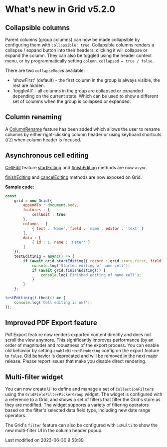 # What's new in Grid v5.2.0

## Collapsible columns

Parent columns (group columns) can now be made collapsible by configuring them with `collapsible: true`. Collapsible
columns renders a collapse / expand button into their headers, clicking it will collapse or expand the column. They can
also be toggled using the header context menu, or by programmatically setting `column.collapsed = true / false`.

There are two `collapseMode`s available:

* 'showFirst' (default) - the first column in the group is always visible, the rest are hidden.
* 'toggleAll' - all columns in the group are collapsed or expanded depending on the current state. Which can be used to
  show a different set of columns when the group is collapsed or expanded.

<div class="external-example" data-file="Grid/column/ColumnCollapse.js"></div>

## Column renaming

A [ColumnRename](#Grid/feature/ColumnRename) feature has been added which allows the user to rename columns by either
right-clicking column header or using keyboard shortcuts (`F2`) when column header is focused.

<div class="external-example" data-file="Grid/feature/ColumnRename.js"></div>

## Asynchronous cell editing

[CellEdit](#Grid/feature/CellEdit) feature [startEditing](#Grid/feature/CellEdit#function-startEditing) and 
[finishEditing](#Grid/feature/CellEdit#function-finishEditing) methods are now `async`.

[finishEditing](#Grid/feature/CellEdit#function-finishEditing) and 
[cancelEditing](#Grid/feature/CellEdit#function-cancelEditing) methods are now exposed on Grid.

**Sample code:**

```javascript
const
    grid = new Grid({
        appendTo : document.body,
        features : {
            cellEdit : true
        },
        columns : [
            { text : 'Name', field : 'name', editor : 'text' }
        ],
        data : [
            { id : 1, name : 'Peter' }
        ]
    }),
    testEditinig = async() => {
        if (await grid.startEditing({ record : grid.store.first, field : 'name' })) {
            console.log('Started editing of name cell');
            if (await grid.finishEditing()) {
                console.log('Finished editing of name cell');
            }
        }
    };

testEditinig().then(() => {
    console.log('Cell editing is ok!');
});
```
## Improved PDF Export feature

Pdf Export feature now renders exported content directly and does not scroll the view anymore. This significantly
improves performance (by an order of magnitude) and robustness of the export process. You can enable old behavior by
setting `enableDirectRendering` config on the export feature to `false`. Old behavior is deprecated and will be removed
in the next major release. Please report issues that make you disable direct rendering.

## Multi-filter widget

You can now create UI to define and manage a set of `CollectionFilter`s using the `GridFieldFilterPickerGroup`
widget. The widget is configured with a reference to a Grid, and shows a set of filters that filter the Grid's
store as they are modified. The widget supports a variety of filtering operators based on the filter's selected
data field type, including new date range operators.

The Grid's `filter` feature can also be configured with `isMulti` to show the new multi-filter UI in the column
header popup.

<div class="external-example" data-file="Grid/guides/whats-new/5.2.0/GridFieldFilterPickerGroup.js"></div>


<p class="last-modified">Last modified on 2023-06-30 9:53:39</p>